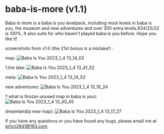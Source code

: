 # baba-is-more (v1.1)
Baba is more is a baba is you levelpack, including most levels in baba is you, the museum and new adventures and over 300 extra levels.834/25/22 is 100%. It also suits for who haven't played baba is you before. Hope you like it!


screenshots from v1.0 (the 21st bonus is a mistake!) :

map:
![Baba Is You 2023_1_4 13_14_02](https://user-images.githubusercontent.com/121780838/210492131-1a1137c0-765c-4ddb-aff4-dd4820ec2211.png)

1.the lake:
![Baba Is You 2023_1_4 13_41_52](https://user-images.githubusercontent.com/121780838/210492157-476e99c2-8b2e-4b18-8143-500a9ac16b36.png)

meta:
![Baba Is You 2023_1_4 13_14_53](https://user-images.githubusercontent.com/121780838/210492182-62c8b93d-edb1-4c2c-8849-5f7f446c62fb.png)

new adventures:
![Baba Is You 2023_1_4 13_16_24](https://user-images.githubusercontent.com/121780838/210492195-ac253c27-5265-4721-884d-f43721d1c64f.png)

?.what is this(an unused map in baba is you):
![Baba Is You 2023_1_4 13_40_45](https://user-images.githubusercontent.com/121780838/210492209-fb4039f9-57b4-48a4-ba23-1bca777e4234.png)

dreamland(a new map):
![Baba Is You 2023_1_4 13_17_27](https://user-images.githubusercontent.com/121780838/210492222-638bcfd3-24f8-4e4c-af6a-4223386db73c.png)

If you have any questions or you have found any bugs, please email me at prhct2841@163.com.
